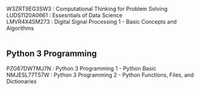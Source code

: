 W3ZRT9EG3SW3 : Computational Thinking for Problem Solving <br />
LUDS1120A0661 : Essesntials of Data Science <br />
LMVR4X4SM273 : Digital Signal Processing 1 - Basic Concepts and Algorithms <br />
<br />

## Python 3 Programming
PZG67DWTMJ7N : Python 3 Programming 1 - Python Basic <br />
NMJESL77T57W : Python 3 Programming 2 - Python Functions, Files, and Dictionaries
